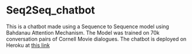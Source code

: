 # Seq2Seq_chatbot
This is a chatbot made using a Sequence to Sequence model using Bahdanau Attention Mechanism. 
The Model was trained on 70k conversation pairs of Cornell Movie dialogues.
The chatbot is deployed on Heroku at [this link](https://my-chatbot-varvish.herokuapp.com/)

